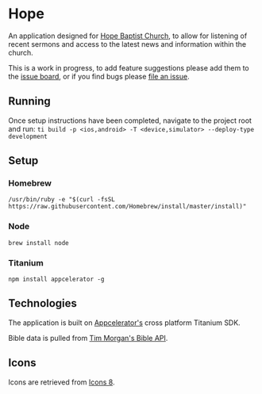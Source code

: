 # Hope
An application designed for [Hope Baptist Church](https://hope.ie), to allow for listening of recent sermons and access to the latest news and information within the church.

This is a work in progress, to add feature suggestions please add them to the [issue board](https://github.com/Sajoha/Hope/projects/1), or if you find bugs please [file an issue](https://github.com/Sajoha/Hope/issues).

## Running
Once setup instructions have been completed, navigate to the project root and run:
`ti build -p <ios,android> -T <device,simulator> --deploy-type development`

## Setup

### Homebrew
`/usr/bin/ruby -e "$(curl -fsSL https://raw.githubusercontent.com/Homebrew/install/master/install)"`

### Node
`brew install node`

### Titanium
`npm install appcelerator -g`

## Technologies
The application is built on [Appcelerator's](https://www.appcelerator.com) cross platform Titanium SDK.

Bible data is pulled from [Tim Morgan's Bible API](https://github.com/seven1m/open-bibles).

## Icons
Icons are retrieved from [Icons 8](https://icons8.com/icons).
